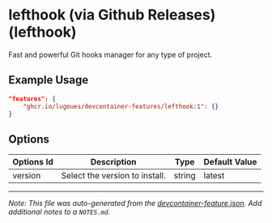 
# lefthook (via Github Releases) (lefthook)

Fast and powerful Git hooks manager for any type of project.

## Example Usage

```json
"features": {
    "ghcr.io/lugoues/devcontainer-features/lefthook:1": {}
}
```

## Options

| Options Id | Description | Type | Default Value |
|-----|-----|-----|-----|
| version | Select the version to install. | string | latest |



---

_Note: This file was auto-generated from the [devcontainer-feature.json](https://github.com/lugoues/devcontainer-features/blob/main/src/lefthook/devcontainer-feature.json).  Add additional notes to a `NOTES.md`._
